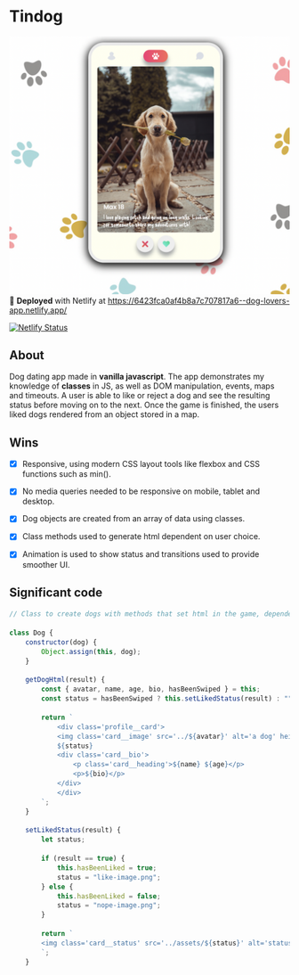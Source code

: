 # Tindog

![Tindog screenshot](./assets/screenshot.png)
:rocket: **Deployed** with Netlify at https://6423fca0af4b8a7c707817a6--dog-lovers-app.netlify.app/

[![Netlify Status](https://api.netlify.com/api/v1/badges/3bd2ceba-c82b-4c02-ad39-a5f0bd210cdf/deploy-status)](https://app.netlify.com/sites/roaring-starburst-e3170c/deploys)


## About

Dog dating app made in **vanilla javascript**. The app demonstrates my knowledge of **classes** in JS, as well as DOM manipulation, events, maps and timeouts. A user is able to like or reject a dog and see the resulting status before moving on to the next. Once the game is finished, the users liked dogs rendered from an object stored in a map.


## Wins

-[x] Responsive, using modern CSS layout tools like flexbox and CSS functions such as min().

-[x] No media queries needed to be responsive on mobile, tablet and desktop.

-[x] Dog objects are created from an array of data using classes.

-[x] Class methods used to generate html dependent on user choice.

-[x] Animation is used to show status and transitions used to provide smoother UI.


## Significant code
```javascript
// Class to create dogs with methods that set html in the game, dependent on the users input

class Dog {
	constructor(dog) {
		Object.assign(this, dog);
	}

	getDogHtml(result) {
		const { avatar, name, age, bio, hasBeenSwiped } = this;
		const status = hasBeenSwiped ? this.setLikedStatus(result) : "";

		return ` 
            <div class='profile__card'>
            <img class='card__image' src='../${avatar}' alt='a dog' height="250px" width="auto" />
            ${status}
			<div class='card__bio'>
            	<p class='card__heading'>${name} ${age}</p>
            	<p>${bio}</p>
			</div>
            </div>
        `; 
	}

	setLikedStatus(result) {
		let status;

		if (result == true) {
			this.hasBeenLiked = true;
			status = "like-image.png";
		} else {
			this.hasBeenLiked = false;
			status = "nope-image.png";
		}

		return `
        <img class='card__status' src='../assets/${status}' alt='status' height="250px" width="auto" >
        `;
	}
  ```
